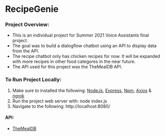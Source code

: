 # RecipeGenie
### Project Overview:
- This is an individual project for Summer 2021 Voice Assistants final project.
- The goal was to build a dialogflow chatbot using an API to display data from the API. 
- The recipe chatbot only has chicken recipes for now. It will be expanded with more recipes in other food categores in the near future. 
- The API used for this project was the TheMealDB API.


### To Run Project Locally:

1. Make sure to installed the following: [NodeJs](https://nodejs.org/en/), [Express](https://expressjs.com/), [Npm](https://www.npmjs.com/), [Axios](https://www.npmjs.com/package/axios) & [ngrok](https://ngrok.com/)
2. Run the project web server with:
    node index.js
3. Navigate to the following:
    http://localhost:8080/
    
#### API:
- [TheMealDB](https://www.themealdb.com/)

